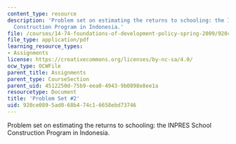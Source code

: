 ```yaml
---
content_type: resource
description: 'Problem set on estimating the returns to schooling: the INPRES School
  Construction Program in Indonesia.'
file: /courses/14-74-foundations-of-development-policy-spring-2009/920ce0895ad068b474c16658ebd73746_MIT14_74s09_pset02.pdf
file_type: application/pdf
learning_resource_types:
- Assignments
license: https://creativecommons.org/licenses/by-nc-sa/4.0/
ocw_type: OCWFile
parent_title: Assignments
parent_type: CourseSection
parent_uid: 4512250d-75b9-eea0-4943-9b0898e8ee1a
resourcetype: Document
title: 'Problem Set #2'
uid: 920ce089-5ad0-68b4-74c1-6658ebd73746
---
```

Problem set on estimating the returns to schooling: the INPRES School Construction Program in Indonesia.